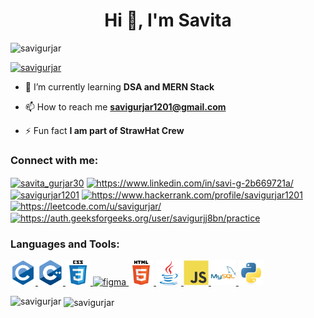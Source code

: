 

<!--
**savigurjar/savigurjar** is a ✨ _special_ ✨ repository because its `README.md` (this file) appears on your GitHub profile.

Here are some ideas to get you started:

- 🔭 I’m currently working on ...
- 🌱 I’m currently learning ...
- 👯 I’m looking to collaborate on ...
- 🤔 I’m looking for help with ...
- 💬 Ask me about ...
- 📫 How to reach me: ...
- 😄 Pronouns: ...
- ⚡ Fun fact: ...
-->
<h1 align="center">Hi 👋, I'm Savita</h1>
<p align="left"> <img src="https://komarev.com/ghpvc/?username=savigurjar&label=Profile%20views&color=0e75b6&style=flat" alt="savigurjar" /> </p>

<p align="left"> <a href="https://github.com/ryo-ma/github-profile-trophy"><img src="https://github-profile-trophy.vercel.app/?username=savigurjar" alt="savigurjar" /></a> </p>

- 🌱 I’m currently learning **DSA and MERN Stack**

- 📫 How to reach me **savigurjar1201@gmail.com**

- ⚡ Fun fact **I am part of StrawHat Crew**

<h3 align="left">Connect with me:</h3>
<p align="left">
<a href="https://twitter.com/savita_gurjar30" target="blank"><img align="center" src="https://img.freepik.com/free-vector/new-2023-twitter-logo-x-icon-design_1017-45418.jpg" alt="savita_gurjar30" height="30" width="40" /></a>
<a href="https://www.linkedin.com/in/savi-g-2b669721a/" target="blank"><img align="center" src="https://raw.githubusercontent.com/rahuldkjain/github-profile-readme-generator/master/src/images/icons/Social/linked-in-alt.svg" alt="https://www.linkedin.com/in/savi-g-2b669721a/" height="30" width="40" /></a>
<a href="https://www.codechef.com/users/savigurjar1201" target="blank"><img align="center" src="https://cdn.jsdelivr.net/npm/simple-icons@3.1.0/icons/codechef.svg" alt="savigurjar1201" height="30" width="40" /></a>
<a href="https://www.hackerrank.com/profile/savigurjar1201" target="blank"><img align="center" src="https://raw.githubusercontent.com/rahuldkjain/github-profile-readme-generator/master/src/images/icons/Social/hackerrank.svg" alt="https://www.hackerrank.com/profile/savigurjar1201" height="30" width="40" /></a>
<a href="https://leetcode.com/u/savigurjar/" target="blank"><img align="center" src="https://raw.githubusercontent.com/rahuldkjain/github-profile-readme-generator/master/src/images/icons/Social/leet-code.svg" alt="https://leetcode.com/u/savigurjar/" height="30" width="40" /></a>
<a href="https://auth.geeksforgeeks.org/user/savigurjj8bn/practice" target="blank"><img align="center" src="https://raw.githubusercontent.com/rahuldkjain/github-profile-readme-generator/master/src/images/icons/Social/geeks-for-geeks.svg" alt="https://auth.geeksforgeeks.org/user/savigurjj8bn/practice" height="30" width="40" /></a>
</p>

<h3 align="left">Languages and Tools:</h3>
<p align="left"> <a href="https://www.cprogramming.com/" target="_blank" rel="noreferrer"> <img src="https://raw.githubusercontent.com/devicons/devicon/master/icons/c/c-original.svg" alt="c" width="40" height="40"/> </a> <a href="https://www.w3schools.com/cpp/" target="_blank" rel="noreferrer"> <img src="https://raw.githubusercontent.com/devicons/devicon/master/icons/cplusplus/cplusplus-original.svg" alt="cplusplus" width="40" height="40"/> </a> <a href="https://www.w3schools.com/css/" target="_blank" rel="noreferrer"> <img src="https://raw.githubusercontent.com/devicons/devicon/master/icons/css3/css3-original-wordmark.svg" alt="css3" width="40" height="40"/> </a> <a href="https://www.figma.com/" target="_blank" rel="noreferrer"> <img src="https://www.vectorlogo.zone/logos/figma/figma-icon.svg" alt="figma" width="40" height="40"/> </a> <a href="https://www.w3.org/html/" target="_blank" rel="noreferrer"> <img src="https://raw.githubusercontent.com/devicons/devicon/master/icons/html5/html5-original-wordmark.svg" alt="html5" width="40" height="40"/> </a> <a href="https://www.java.com" target="_blank" rel="noreferrer"> <img src="https://raw.githubusercontent.com/devicons/devicon/master/icons/java/java-original.svg" alt="java" width="40" height="40"/> </a> <a href="https://developer.mozilla.org/en-US/docs/Web/JavaScript" target="_blank" rel="noreferrer"> <img src="https://raw.githubusercontent.com/devicons/devicon/master/icons/javascript/javascript-original.svg" alt="javascript" width="40" height="40"/> </a> <a href="https://www.mysql.com/" target="_blank" rel="noreferrer"> <img src="https://raw.githubusercontent.com/devicons/devicon/master/icons/mysql/mysql-original-wordmark.svg" alt="mysql" width="40" height="40"/> </a> <a href="https://www.python.org" target="_blank" rel="noreferrer"> <img src="https://raw.githubusercontent.com/devicons/devicon/master/icons/python/python-original.svg" alt="python" width="40" height="40"/> </a> </p>

<p><img align="left" src="https://github-readme-stats.vercel.app/api/top-langs?username=savigurjar&show_icons=true&locale=en&layout=compact" alt="savigurjar" /></p>

<p>&nbsp;<img align="center" src="https://github-readme-stats.vercel.app/api?username=savigurjar&show_icons=true&locale=en" alt="savigurjar" /></p>



